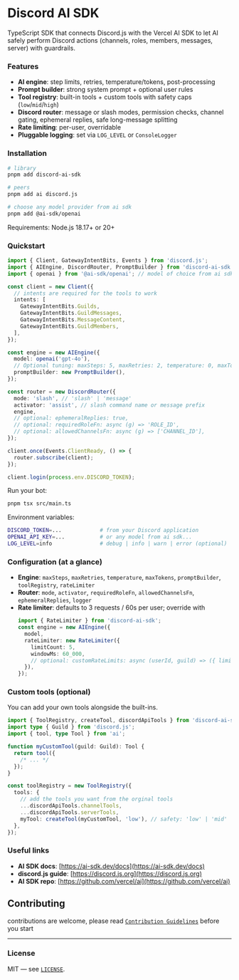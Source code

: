 # Discord AI SDK

TypeScript SDK that connects Discord.js with the Vercel AI SDK to let AI safely perform Discord actions (channels, roles, members, messages, server) with guardrails.

### Features

- **AI engine**: step limits, retries, temperature/tokens, post-processing
- **Prompt builder**: strong system prompt + optional user rules
- **Tool registry**: built-in tools + custom tools with safety caps (`low`/`mid`/`high`)
- **Discord router**: message or slash modes, permission checks, channel gating, ephemeral replies, safe long-message splitting
- **Rate limiting**: per-user, overridable
- **Pluggable logging**: set via `LOG_LEVEL` or `ConsoleLogger`

### Installation

```bash
# library
pnpm add discord-ai-sdk

# peers
pnpm add ai discord.js

# choose any model provider from ai sdk
pnpm add @ai-sdk/openai
```

Requirements: Node.js 18.17+ or 20+

### Quickstart

```ts
import { Client, GatewayIntentBits, Events } from 'discord.js';
import { AIEngine, DiscordRouter, PromptBuilder } from 'discord-ai-sdk';
import { openai } from '@ai-sdk/openai'; // model of choice from ai sdk

const client = new Client({
  // intents are required for the tools to work
  intents: [
    GatewayIntentBits.Guilds,
    GatewayIntentBits.GuildMessages,
    GatewayIntentBits.MessageContent,
    GatewayIntentBits.GuildMembers,
  ],
});

const engine = new AIEngine({
  model: openai('gpt-4o'),
  // Optional tuning: maxSteps: 5, maxRetries: 2, temperature: 0, maxTokens: 400
  promptBuilder: new PromptBuilder(),
});

const router = new DiscordRouter({
  mode: 'slash', // 'slash' | 'message'
  activator: 'assist', // slash command name or message prefix
  engine,
  // optional: ephemeralReplies: true,
  // optional: requiredRoleFn: async (g) => 'ROLE_ID',
  // optional: allowedChannelsFn: async (g) => ['CHANNEL_ID'],
});

client.once(Events.ClientReady, () => {
  router.subscribe(client);
});

client.login(process.env.DISCORD_TOKEN);
```

Run your bot:

```bash
pnpm tsx src/main.ts
```

Environment variables:

```bash
DISCORD_TOKEN=...            # from your Discord application
OPENAI_API_KEY=...           # or any model from ai sdk...
LOG_LEVEL=info               # debug | info | warn | error (optional)
```

### Configuration (at a glance)

- **Engine**: `maxSteps`, `maxRetries`, `temperature`, `maxTokens`, `promptBuilder`, `toolRegistry`, `rateLimiter`
- **Router**: `mode`, `activator`, `requiredRoleFn`, `allowedChannelsFn`, `ephemeralReplies`, `logger`
- **Rate limiter**: defaults to 3 requests / 60s per user; override with
  ```ts
  import { RateLimiter } from 'discord-ai-sdk';
  const engine = new AIEngine({
    model,
    rateLimiter: new RateLimiter({
      limitCount: 5,
      windowMs: 60_000,
      // optional: customRateLimits: async (userId, guild) => ({ limitCount: 3, windowMs: 30_000 })
    }),
  });
  ```

### Custom tools (optional)

You can add your own tools alongside the built-ins.

```ts
import { ToolRegistry, createTool, discordApiTools } from 'discord-ai-sdk';
import type { Guild } from 'discord.js';
import { tool, type Tool } from 'ai';

function myCustomTool(guild: Guild): Tool {
  return tool({
    /* ... */
  });
}

const toolRegistry = new ToolRegistry({
  tools: {
    // add the tools you want from the orginal tools
    ...discordApiTools.channelTools,
    ...discordApiTools.serverTools,
    myTool: createTool(myCustomTool, 'low'), // safety: 'low' | 'mid' | 'high'
  },
});
```

### Useful links

- **AI SDK docs**: [https://ai-sdk.dev/docs](https://ai-sdk.dev/docs)
- **discord.js guide**: [https://discord.js.org](https://discord.js.org)
- **AI SDK repo**: [https://github.com/vercel/ai](https://github.com/vercel/ai)

## Contributing

contributions are welcome, please read [`Contribution Guidelines`](CONTRIBUTING.md) before you start

---

### License

MIT — see [`LICENSE`](LICENSE).
